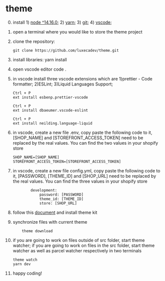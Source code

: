 # theme

0.  install 1) [node ^14.16.0](https://nodejs.org/en/); 2) [yarn](https://yarnpkg.com/getting-started/install); 3) [git](https://git-scm.com/downloads); 4) [vscode](https://code.visualstudio.com/);
1.  open a terminal where you would like to store the theme project
2.  clone the repository:

		git clone https://github.com/luxecadev/theme.git

3.  install libraries:
    yarn install
4.  open vscode editor
    code .
5.  in vscode install three vscode extensions which are 1)prettier - Code formatter; 2)ESLint; 3)Liquid Languages Support;

		Ctrl + P
		ext install esbenp.prettier-vscode

		Ctrl + P
		ext install dbaeumer.vscode-eslint

		Ctrl + P
		ext install neilding.language-liquid

6.  in vscode, create a new file .env, copy paste the following code to it, [SHOP_NAME] and [STOREFRONT_ACCESS_TOKEN]
    need to be replaced by the real values. You can find the two values in your shopify store

		SHOP_NAME=[SHOP_NAME]
		STOREFRONT_ACCESS_TOKEN=[STOREFRONT_ACCESS_TOKEN]

7.  in vscode, create a new file config.yml, copy paste the following code to it, [PASSWORD], [THEME_ID] and [SHOP_URL]
    need to be replaced by the real values. You can find the three values in your shopify store

				development:
					password: [PASSWORD]
					theme_id: [THEME_ID]
					store: [SHOP_URL]

8.  follow this [document](https://shopify.dev/tools/theme-kit/getting-started) and install theme kit
9.  synchronize files with current theme

			theme download

10. if you are going to work on files outside of src folder, start theme watcher; if you are going to work on files in the src folder, start theme watcher as well as parcel watcher respectively in two terminals

		theme watch
		yarn dev

11. happy coding!
